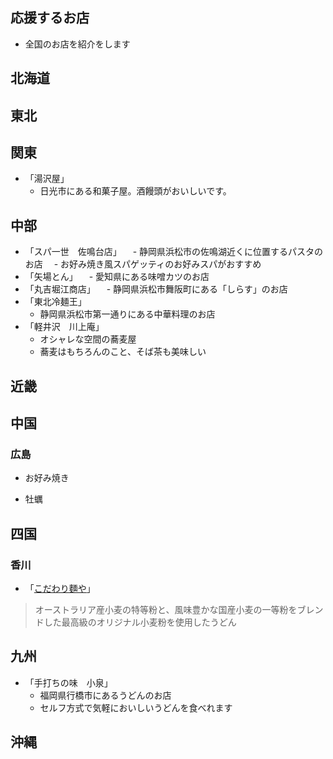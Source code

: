 ## 応援するお店

- 全国のお店を紹介をします

## 北海道

## 東北

## 関東
- 「湯沢屋」
    - 日光市にある和菓子屋。酒饅頭がおいしいです。 

## 中部
- 「スパ一世　佐鳴台店」
　- 静岡県浜松市の佐鳴湖近くに位置するパスタのお店
　- お好み焼き風スパゲッティのお好みスパがおすすめ
- 「矢場とん」
　- 愛知県にある味噌カツのお店
- 「丸吉堀江商店」
　- 静岡県浜松市舞阪町にある「しらす」のお店
- 「東北冷麺王」
  - 静岡県浜松市第一通りにある中華料理のお店
- 「軽井沢　川上庵」
  - オシャレな空間の蕎麦屋
  - 蕎麦はもちろんのこと、そば茶も美味しい

## 近畿

## 中国

### 広島

- お好み焼き

- 牡蠣

## 四国

### 香川

- 「[こだわり麵や](https://kodawarimenya.com/shop_detail04.html)」  
> オーストラリア産小麦の特等粉と、風味豊かな国産小麦の一等粉をブレンドした最高級のオリジナル小麦粉を使用したうどん  


## 九州
- 「手打ちの味　小泉」
    - 福岡県行橋市にあるうどんのお店
    - セルフ方式で気軽においしいうどんを食べれます

## 沖縄

